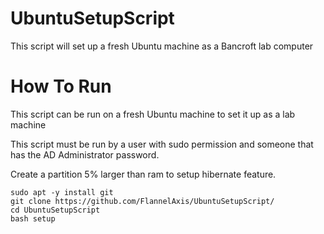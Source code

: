 # UbuntuSetupScript
This script will set up a fresh Ubuntu machine as a Bancroft lab computer

# How To Run

This script can be run on a fresh Ubuntu machine to set it up as a lab machine

This script must be run by a user with sudo permission and someone that has the AD Administrator password. 

Create a partition 5% larger than ram to setup hibernate feature.

```
sudo apt -y install git
git clone https://github.com/FlannelAxis/UbuntuSetupScript/
cd UbuntuSetupScript
bash setup
```
